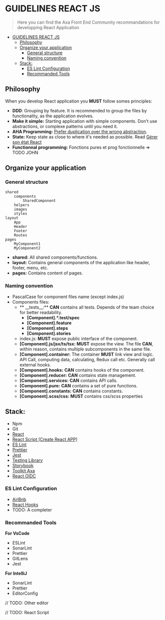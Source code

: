 # GUIDELINES REACT JS

> Here you can find the Axa Front End Community recommandations for developping React Application

- [GUIDELINES REACT JS](#guidelines-react-js)
  - [Philosophy](#philosophy)
  - [Organize your application](#organize-your-application)
    - [General structure](#general-structure)
    - [Naming convention](#naming-convention)
  - [Stack:](#stack)
    - [ES Lint Configuration](#es-lint-configuration)
    - [Recommanded Tools](#recommanded-tools)

## Philosophy

When you develop React application you **MUST** follow somes principles:

- **DDD**: Grouping by feature. It is recommended to group the files by functionality, as the application evolves.
- **Make it simple:** Starting application with simple components. Don't use abstractions, or complexe patterns until you need it.
- **AHA Programming:** [Prefer duplication over the wrong abstraction](https://kentcdodds.com/blog/aha-programming).
- **State:** Keep state as close to where it's needed as possible. Read [Gérer son état React](https://medium.com/@olivier.youf/g%C3%A9rer-l%C3%A9tat-de-son-application-react-d160210ce68c)
- **Functionnal programming:** Fonctions pures et prog fonctionnelle => TODO JOHN

## Organize your application

### General structure

    shared
        components
            SharedComponent
        helpers
        images
        styles
    layout
        App
        Header
        Footer
        Routes
    pages
        MyComponent1
        MyComponent2

- **shared:** All shared components/functions.
- **layout:** Contains general components of the application like header, footer, menu, etc.
- **pages:** Contains content of pages.

### Naming convention

- PascalCase for component files name (except index.js)
- Components files:
  - ** \_\_tests\_\_:** **CAN** contains all tests. Depends of the team choice for better readability.
    - **[Component].\*.test/spec**
    - **[Component].feature**
    - **[Component].steps**
    - **[Component].stories**
  - index.js: **MUST** expose public interface of the component.
  - **[Component].js/jsx/ts/tsx:** **MUST** expose the view. The file **CAN**, within reason, contains multiple subcomponents in the same file.
  - **[Component].container:** The container **MUST** link view and logic. API Call, computing data, calculating, Redux call etc. Generally call external hooks.
  - **[Component].hooks:** **CAN** contains hooks of the component.
  - **[Component].reducer:** **CAN** contains state management.
  - **[Component].services:** **CAN** contains API calls.
  - **[Component].pure:** **CAN** contains a set of pure functions.
  - **[Component].constants:** **CAN** contains constants.
  - **[Component].scss/css:** **MUST** contains css/scss properties

## Stack:

- Npm
- Git
- [React](https://fr.reactjs.org/)
- [React Script (Create React APP)](https://github.com/facebook/create-react-app#readme)
- [ES Lint](https://github.com/eslint/eslint/blob/master/README.md)
- [Prettier](https://github.com/prettier/prettier/blob/master/README.md)
- [Jest](https://github.com/facebook/jest/blob/master/README.md)
- [Testing Library](https://testing-library.com/docs/react-testing-library/intro)
- [Storybook](https://storybook.js.org/)
- [Toolkit Axa](https://github.com/AxaGuilDEv/react-toolkit)
- [React OIDC](https://github.com/AxaGuilDEv/react-oidc)

### ES Lint Configuration

- [AirBnb](https://github.com/airbnb/javascript/blob/master/packages/eslint-config-airbnb/README.md)
- [React Hooks](https://www.npmjs.com/package/eslint-plugin-react-hooks)
- TODO: A completer

### Recommanded Tools

**For VsCode**

- ESLint
- SonarLint
- Prettier
- GitLens
- Jest

**For IntelliJ**

- SonarLint
- Prettier
- EditorConfig

// TODO: Other editor

// TODO: React Script
